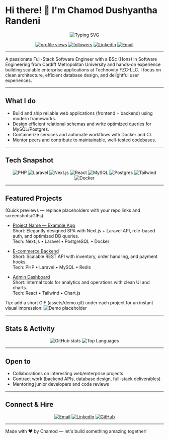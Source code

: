 # Hi there! 👋 I'm Chamod Dushyantha Randeni

<p align="center">
  <img src="https://readme-typing-svg.herokuapp.com?font=Fira+Code&size=24&pause=1000&color=F7A41D&width=780&lines=Full-Stack+Software+Engineer;Building+scalable+web+applications;I+love+clean+code" alt="Typing SVG" />
</p>

<p align="center">
  <a href="https://github.com/chamodrandeni"><img alt="profile views" src="https://komarev.com/ghpvc/?username=chamodrandeni&label=Profile%20views&color=0e75b6"></a>
  <a href="https://github.com/chamodrandeni"><img alt="followers" src="https://img.shields.io/github/followers/chamodrandeni?label=Follow&style=social"></a>
  <a href="https://www.linkedin.com/in/chamod-randeni-bb5114109"><img alt="LinkedIn" src="https://img.shields.io/badge/LinkedIn-0077B5?style=flat&logo=linkedin&logoColor=white"></a>
  <a href="mailto:chamoddushyantha2017@gmail.com"><img alt="Email" src="https://img.shields.io/badge/Email-D14836?style=flat&logo=gmail&logoColor=white"></a>
</p>

---

A passionate Full-Stack Software Engineer with a BSc (Hons) in Software Engineering from Cardiff Metropolitan University and hands-on experience building scalable enterprise applications at Technovity FZC-LLC. I focus on clean architecture, efficient database design, and delightful user experiences.

---

## What I do
- Build and ship reliable web applications (frontend + backend) using modern frameworks.
- Design efficient relational schemas and write optimized queries for MySQL/Postgres.
- Containerize services and automate workflows with Docker and CI.
- Mentor peers and contribute to maintainable, well-tested codebases.

---

## Tech Snapshot
<p align="center">
  <img src="https://img.shields.io/badge/PHP-777BB4?style=for-the-badge&logo=php&logoColor=white" alt="PHP" />
  <img src="https://img.shields.io/badge/Laravel-FF2D20?style=for-the-badge&logo=laravel&logoColor=white" alt="Laravel" />
  <img src="https://img.shields.io/badge/Next.js-000000?style=for-the-badge&logo=nextdotjs&logoColor=white" alt="Next.js" />
  <img src="https://img.shields.io/badge/React-61DAFB?style=for-the-badge&logo=react&logoColor=black" alt="React" />
  <img src="https://img.shields.io/badge/MySQL-4479A1?style=for-the-badge&logo=mysql&logoColor=white" alt="MySQL" />
  <img src="https://img.shields.io/badge/PostgreSQL-316192?style=for-the-badge&logo=postgresql&logoColor=white" alt="Postgres" />
  <img src="https://img.shields.io/badge/Tailwind_CSS-38B2AC?style=for-the-badge&logo=tailwind-css&logoColor=white" alt="Tailwind" />
  <img src="https://img.shields.io/badge/Docker-2496ED?style=for-the-badge&logo=docker&logoColor=white" alt="Docker" />
</p>

---

## Featured Projects
(Quick previews — replace placeholders with your repo links and screenshots/GIFs)

- [Project Name — Example App](https://github.com/chamodrandeni/project-example)  
  Short: Elegantly designed SPA with Next.js + Laravel API, role-based auth, and optimized DB queries.  
  Tech: Next.js • Laravel • PostgreSQL • Docker

- [E-commerce Backend](https://github.com/chamodrandeni/ecommerce-backend)  
  Short: Scalable REST API with inventory, order handling, and payment hooks.  
  Tech: PHP • Laravel • MySQL • Redis

- [Admin Dashboard](https://github.com/chamodrandeni/admin-dashboard)  
  Short: Internal tools for analytics and operations with clean UI and charts.  
  Tech: React • Tailwind • Chart.js

Tip: add a short GIF (assets/demo.gif) under each project for an instant visual impression:
![Demo placeholder](https://raw.githubusercontent.com/chamodrandeni/chamodrandeni/main/assets/demo-placeholder.png)

---

## Stats & Activity
<p align="center">
  <img alt="GitHub stats" src="https://github-readme-stats.vercel.app/api?username=chamodrandeni&show_icons=true&theme=radical" />
  <img alt="Top Languages" src="https://github-readme-stats.vercel.app/api/top-langs/?username=chamodrandeni&layout=compact&theme=radical" />
</p>

---

## Open to
- Collaborations on interesting web/enterprise projects
- Contract work (backend APIs, database design, full-stack deliverables)
- Mentoring junior developers and code reviews

---

## Connect & Hire
<p align="center">
  <a href="mailto:chamoddushyantha2017@gmail.com"><img src="https://img.shields.io/badge/Email-D14836?style=for-the-badge&logo=gmail&logoColor=white" alt="Email" /></a>
  <a href="https://www.linkedin.com/in/chamod-randeni-bb5114109"><img src="https://img.shields.io/badge/LinkedIn-0077B5?style=for-the-badge&logo=linkedin&logoColor=white" alt="LinkedIn" /></a>
  <a href="https://github.com/chamodrandeni"><img src="https://img.shields.io/badge/GitHub-100000?style=for-the-badge&logo=github&logoColor=white" alt="GitHub" /></a>
</p>

---

Made with ❤️ by Chamod — let's build something amazing together!
